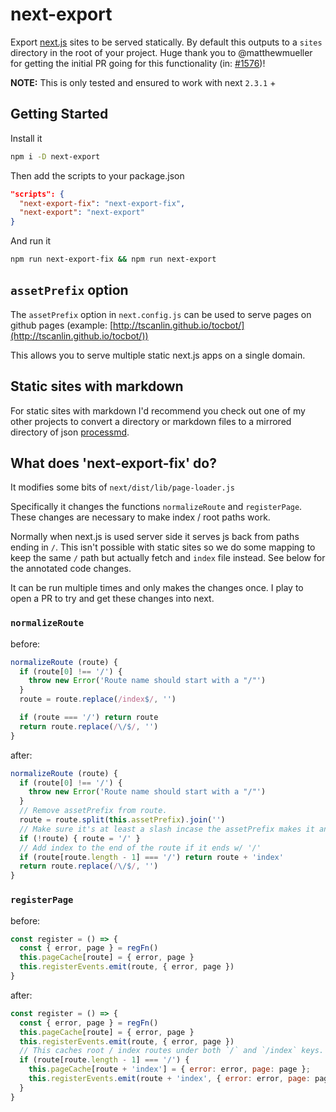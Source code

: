 # next-export

Export [next.js](https://github.com/zeit/next.js/) sites to be served statically. By default this outputs to a `sites` directory in the root of your project. Huge thank you to @matthewmueller for getting the initial PR going for this functionality (in: [#1576](https://github.com/zeit/next.js/pull/1576))!

**NOTE:** This is only tested and ensured to work with next `2.3.1` +


## Getting Started

Install it

```bash
npm i -D next-export
```

Then add the scripts to your package.json

```json
"scripts": {
  "next-export-fix": "next-export-fix",
  "next-export": "next-export"
}
```

And run it

```bash
npm run next-export-fix && npm run next-export
```


## `assetPrefix` option

The `assetPrefix` option in `next.config.js` can be used to serve pages on github pages (example: [http://tscanlin.github.io/tocbot/](http://tscanlin.github.io/tocbot/))

This allows you to serve multiple static next.js apps on a single domain.


## Static sites with markdown

For static sites with markdown I'd recommend you check out one of my other projects to convert a directory or markdown files to a mirrored directory of json [processmd](https://github.com/tscanlin/processmd).


## What does 'next-export-fix' do?

It modifies some bits of `next/dist/lib/page-loader.js`

Specifically it changes the functions `normalizeRoute` and `registerPage`. These changes are necessary to make index / root paths work.

Normally when next.js is used server side it serves js back from paths ending in `/`. This isn't possible with static sites so we do some mapping to keep the same `/` path but actually fetch and `index` file instead. See below for the annotated code changes.

It can be run multiple times and only makes the changes once. I play to open a PR to try and get these changes into next.


### `normalizeRoute`

before:
```js
normalizeRoute (route) {
  if (route[0] !== '/') {
    throw new Error('Route name should start with a "/"')
  }
  route = route.replace(/index$/, '')

  if (route === '/') return route
  return route.replace(/\/$/, '')
}
```

after:
```js
normalizeRoute (route) {
  if (route[0] !== '/') {
    throw new Error('Route name should start with a "/"')
  }
  // Remove assetPrefix from route.
  route = route.split(this.assetPrefix).join('')
  // Make sure it's at least a slash incase the assetPrefix makes it an empty string (for root url).
  if (!route) { route = '/' }
  // Add index to the end of the route if it ends w/ '/'
  if (route[route.length - 1] === '/') return route + 'index'
  return route.replace(/\/$/, '')
}
```

### `registerPage`

before:
```js
const register = () => {
  const { error, page } = regFn()
  this.pageCache[route] = { error, page }
  this.registerEvents.emit(route, { error, page })
}
```

after:
```js
const register = () => {
  const { error, page } = regFn()
  this.pageCache[route] = { error, page }
  this.registerEvents.emit(route, { error, page })
  // This caches root / index routes under both `/` and `/index` keys.
  if (route[route.length - 1] === '/') {
    this.pageCache[route + 'index'] = { error: error, page: page };
    this.registerEvents.emit(route + 'index', { error: error, page: page });
  }
}
```
